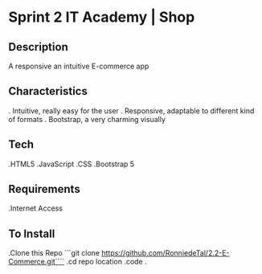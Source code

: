 # Sprint 2 IT Academy | Shop

## Description
A responsive an intuitive E-commerce app

## Characteristics
. Intuitive, really easy for the user 
. Responsive, adaptable to different kind of formats
. Bootstrap, a very charming visually 

## Tech
.HTML5
.JavaScript
.CSS
.Bootstrap 5 

## Requirements
.Internet Access

## To Install
.Clone this Repo ```git clone https://github.com/RonniedeTal/2.2-E-Commerce.git´´´´
.cd repo location
.code .
